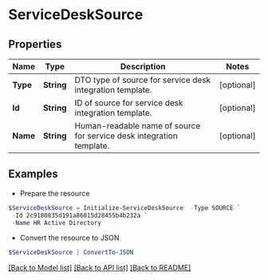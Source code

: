 # ServiceDeskSource
## Properties

Name | Type | Description | Notes
------------ | ------------- | ------------- | -------------
**Type** | **String** | DTO type of source for service desk integration template. | [optional] 
**Id** | **String** | ID of source for service desk integration template. | [optional] 
**Name** | **String** | Human-readable name of source for service desk integration template. | [optional] 

## Examples

- Prepare the resource
```powershell
$ServiceDeskSource = Initialize-ServiceDeskSource  -Type SOURCE `
 -Id 2c9180835d191a86015d28455b4b232a `
 -Name HR Active Directory
```

- Convert the resource to JSON
```powershell
$ServiceDeskSource | ConvertTo-JSON
```

[[Back to Model list]](../README.md#documentation-for-models) [[Back to API list]](../README.md#documentation-for-api-endpoints) [[Back to README]](../README.md)

